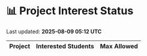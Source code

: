 # 📊 Project Interest Status

Last updated: **2025-08-09 05:12 UTC**

| Project | Interested Students | Max Allowed |
|---------|---------------------|-------------|
